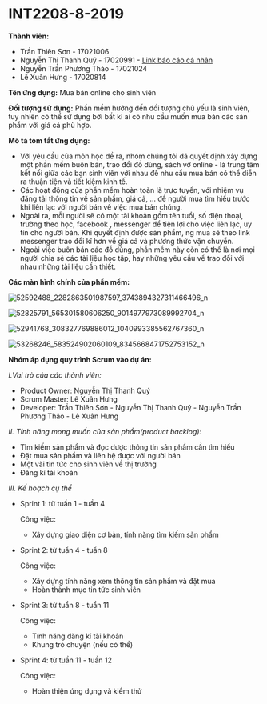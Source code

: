 # INT2208-8-2019
**Thành viên:**
  - Trần Thiên Sơn - 17021006
  - Nguyễn Thị Thanh Quý - 17020991 - [Link báo cáo cá nhân](https://github.com/tranthiensonuet/INT2208-8-2019/blob/master/NguyenThiThanhQuy/baocao.md)
  - Nguyễn Trần Phương Thảo - 17021024
  - Lê Xuân Hưng - 17020814
  
 **Tên ứng dụng:** Mua bán online cho sinh viên
 
 **Đối tượng sử dụng:** Phần mềm hướng đến đối tượng chủ yếu là sinh viên, tuy nhiên có thể sử dụng bởi bất kì ai  có nhu cầu muốn mua bán các sản phẩm với giá cả phù hợp.
 
 **Mô tả tóm tắt ứng dụng:**
  - Với yêu cầu của môn học đề ra, nhóm chúng tôi đã quyết định xây dựng một phần mềm buôn bán, trao đổi đồ dùng, sách vở online - là trung tâm kết nối giữa các bạn sinh viên với nhau để nhu cầu mua bán có thể diễn ra thuận tiện và tiết kiệm kinh tế.
  - Các hoạt động của phần mềm hoàn toàn là trực tuyến, với nhiệm vụ đăng tải thông tin về sản phẩm, giá cả, … để người mua tìm hiểu trước khi liên lạc với người bán về việc mua bán chúng.
  - Ngoài ra, mỗi người sẽ có một tài khoản gồm tên tuổi, số điện thoại, trường theo học, facebook , messenger để tiện lợi cho việc liên lạc, uy tín cho người bán. Khi quyết định được sản phẩm, ng mua sẽ theo link messenger trao đổi kĩ hơn về giá cả và phương thức vận chuyển.
  - Ngoài việc buôn bán các đồ dùng, phần mềm này còn có thể là nơi mọi người chia sẻ các tài liệu học tập, hay những yêu cầu về trao đổi với nhau những tài liệu cần thiết.
  
**Các màn hình chính của phần mềm:**

![52592488_2282863501987597_3743894327311466496_n](https://user-images.githubusercontent.com/43133165/53389420-d8c87d00-39c1-11e9-8be0-3e92d58327a3.png)

![52825791_565301580606250_9014977973089992704_n](https://user-images.githubusercontent.com/43133165/53389421-d9611380-39c1-11e9-86a8-b62e91174d8c.png)

![52941768_308327769886012_1040993385562767360_n](https://user-images.githubusercontent.com/43133165/53389422-d9611380-39c1-11e9-8304-6b27afe57fc8.png)

![53268246_583524902060109_8345668471752753152_n](https://user-images.githubusercontent.com/43133165/53389425-d9f9aa00-39c1-11e9-9b53-da02eb7a1cd9.png)


**Nhóm áp dụng quy trình Scrum vào dự án:**

  *I.Vai trò của các thành viên:*
  - Product Owner: Nguyễn Thị Thanh Quý
  - Scrum Master: Lê Xuân Hưng
  - Developer: Trần Thiên Sơn - Nguyễn Thị Thanh Quý - Nguyễn Trần Phương Thảo - Lê Xuân Hưng
  
  *II. Tính năng mong muốn của sản phẩm(product backlog):*
  - Tìm kiếm sản phẩm và đọc dược thông tin sản phẩm cần tìm hiểu
  - Đặt mua sản phẩm và liên hệ được với người bán
  - Một vài tin tức cho sinh viên về thị trường
  - Đăng kí tài khoản
  
  *III. Kế hoạch cụ thể*
  - Sprint 1: từ tuần 1 - tuần 4
    
    Công việc: 
    + Xây dựng giao diện cơ bản, tính năng tìm kiếm sản phẩm
    
  - Sprint 2: từ tuần 4 - tuần 8

    Công việc: 
    + Xây dựng tính năng xem thông tin sản phẩm và đặt mua
    + Hoàn thành mục tin tức sinh viên
  - Sprint 3: từ tuần 8 - tuần 11
    
    Công việc: 
    + Tính năng đăng kí tài khoản
    + Khung trò chuyện (nếu có thể)
  - Sprint 4: từ tuần 11 - tuần 12
    
    Công việc: 
    + Hoàn thiện ứng dụng và kiểm thử
